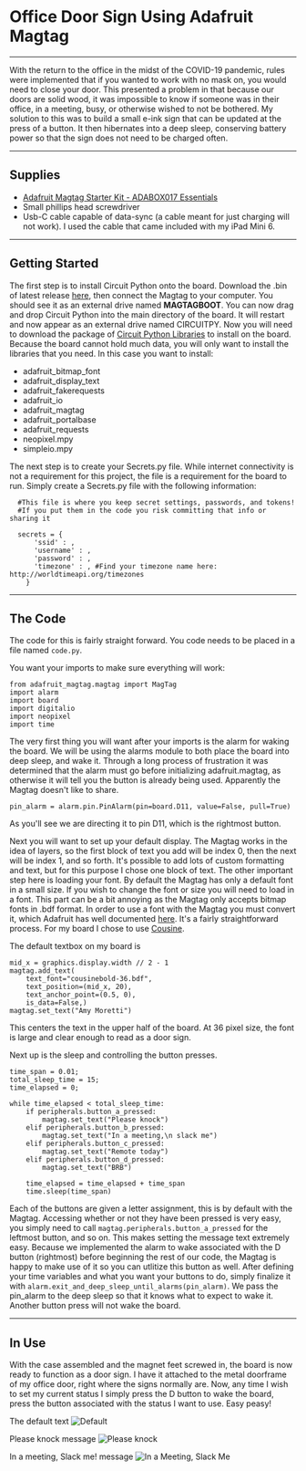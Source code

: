 # Office Door Sign Using Adafruit Magtag

-------------------------

With the return to the office in the midst of the COVID-19 pandemic, rules were implemented that if you wanted to work with no mask on, you would need to close your door.  This presented a problem in that because our doors are solid wood, it was impossible to know if someone was in their office, in a meeting, busy, or otherwise wished to not be bothered.  My solution to this was to build a small e-ink sign that can be updated at the press of a button.  It then hibernates into a deep sleep, conserving battery power so that the sign does not need to be charged often.

-------------------------

## Supplies
- [Adafruit Magtag Starter Kit - ADABOX017 Essentials](https://www.adafruit.com/product/4819)
- Small phillips head screwdriver
- Usb-C cable capable of data-sync (a cable meant for just charging will not work).  I used the cable that came included with my iPad Mini 6.

-------------------------

## Getting Started
The first step is to install Circuit Python onto the board.  Download the .bin of latest release [here](https://circuitpython.org/board/adafruit_magtag_2.9_grayscale/), then connect the Magtag to your computer. You should see it as an external drive named **MAGTAGBOOT**.  You can now drag and drop Circuit Python into the main directory of the board.  It will restart and now appear as an external drive named CIRCUITPY.  Now you will need to download the package of [Circuit Python Libraries](https://circuitpython.org/libraries) to install on the board.  Because the board cannot hold much data, you will only want to install the libraries that you need.  In this case you want to install:
- adafruit_bitmap_font
- adafruit_display_text
- adafruit_fakerequests
- adafruit_io
- adafruit_magtag
- adafruit_portalbase
- adafruit_requests
- neopixel.mpy
- simpleio.mpy

The next step is to create your Secrets.py file.  While internet connectivity is not a requirement for this project, the file is a requirement for the board to run. Simply create a Secrets.py file with the following information:

```
  #This file is where you keep secret settings, passwords, and tokens!
  #If you put them in the code you risk committing that info or sharing it

  secrets = {
      'ssid' : ,
      'username' : ,
      'password' : ,
      'timezone' : , #Find your timezone name here: http://worldtimeapi.org/timezones
    }
```

-------------------------

## The Code

The code for this is fairly straight forward.  You code needs to be placed in a file named `code.py`.

You want your imports to make sure everything will work:
```
from adafruit_magtag.magtag import MagTag
import alarm
import board
import digitalio
import neopixel
import time
```

The very first thing you will want after your imports is the alarm for waking the board.  We will be using the alarms module to both place the board into deep sleep, and wake it.  Through a long process of frustration it was determined that the alarm must go before initializing adafruit.magtag, as otherwise it will tell you the button is already being used.  Apparently the Magtag doesn't like to share.

```pin_alarm = alarm.pin.PinAlarm(pin=board.D11, value=False, pull=True)```

As you'll see we are directing it to pin D11, which is the rightmost button.

Next you will want to set up your default display.  The Magtag works in the idea of layers, so the first block of text you add will be index 0, then the next will be index 1, and so forth.  It's possible to add lots of custom formatting and text, but for this purpose I chose one block of text.  The other important step here is loading your font.  By default the Magtag has only a default font in a small size.  If you wish to change the font or size you will need to load in a font.  This part can be a bit annoying as the Magtag only accepts bitmap fonts in .bdf format.  In order to use a font with the Magtag you must convert it, which Adafruit has well documented [here](https://learn.adafruit.com/custom-fonts-for-pyportal-circuitpython-display/conversion).  It's a fairly straightforward process.  For my board I chose to use [Cousine](https://fonts.google.com/specimen/Cousine).

The default textbox on my board is 
```
mid_x = graphics.display.width // 2 - 1
magtag.add_text(
    text_font="cousinebold-36.bdf",
    text_position=(mid_x, 20),
    text_anchor_point=(0.5, 0),
    is_data=False,)
magtag.set_text("Amy Moretti")
```

This centers the text in the upper half of the board.  At 36 pixel size, the font is large and clear enough to read as a door sign.

Next up is the sleep and controlling the button presses.  

```
time_span = 0.01;
total_sleep_time = 15;
time_elapsed = 0;

while time_elapsed < total_sleep_time:
    if peripherals.button_a_pressed:
        magtag.set_text("Please knock")
    elif peripherals.button_b_pressed:
        magtag.set_text("In a meeting,\n slack me")
    elif peripherals.button_c_pressed:
        magtag.set_text("Remote today")
    elif peripherals.button_d_pressed:
        magtag.set_text("BRB")

    time_elapsed = time_elapsed + time_span
    time.sleep(time_span)
```

Each of the buttons are given a letter assignment, this is by default with the Magtag.  Accessing whether or not they have been pressed is very easy, you simply need to call `magtag.peripherals.button_a_pressed` for the leftmost button, and so on.  This makes setting the message text extremely easy.  Because we implemented the alarm to wake associated with the D button (rightmost) before beginning the rest of our code, the Magtag is happy to make use of it so you can utlitize this button as well.   After defining your time variables and what you want your buttons to do, simply finalize it with `alarm.exit_and_deep_sleep_until_alarms(pin_alarm)`.  We pass the pin_alarm to the deep sleep so that it knows what to expect to wake it.  Another button press will not wake the board.

-------------------------

## In Use

With the case assembled and the magnet feet screwed in, the board is now ready to function as a door sign.  I have it attached to the metal doorframe of my office door, right where the signs normally are.  Now, any time I wish to set my current status I simply press the D button to wake the board, press the button associated with the status I want to use.  Easy peasy!

The default text
![Default](images/default.jpg)

Please knock message
![Please knock](images/knock.jpg)

In a meeting, Slack me! message
![In a Meeting, Slack Me](images/slack.jpg)

